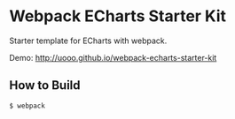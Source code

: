 # Webpack ECharts Starter Kit
Starter template for ECharts with webpack. 

Demo: http://uooo.github.io/webpack-echarts-starter-kit

## How to Build

```sh
$ webpack
```
